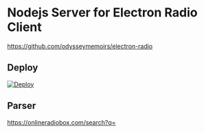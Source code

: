 # Nodejs Server for Electron Radio Client

https://github.com/odysseymemoirs/electron-radio

## Deploy

<a href="https://heroku.com/deploy?template=https://github.com/odysseymemoirs/electron-radio-server">
  <img src="https://www.herokucdn.com/deploy/button.svg" alt="Deploy">
</a>

## Parser
https://onlineradiobox.com/search?q=




